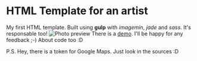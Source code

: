 # HTML Template for an artist
My first HTML template. Built using **gulp** with *imagemin*, *jade* and *sass*. It's responsable too!
![Photo preview](https://powerslime.github.io/template_mihaela_dreglea_art/preview.png)
There is a [demo](https://powerslime.github.io/template_mihaela_dreglea_art/dist/). I'll be happy for any feedback ;-) About code too :D

P.S. Hey, there is a token for Google Maps. Just look in the sources :D
